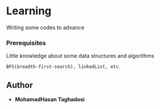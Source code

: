 
# Learning

Writing some codes to advance

### Prerequisites

Little knowledge about some data structures and algorithms

```
BFS(breadth-first-search), linkedList, etc.
```

## Author

* **MohamadHasan Taghadosi**
